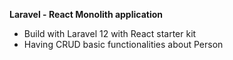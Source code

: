 **Laravel - React Monolith application**
- Build with Laravel 12 with React starter kit
- Having CRUD basic functionalities about Person
